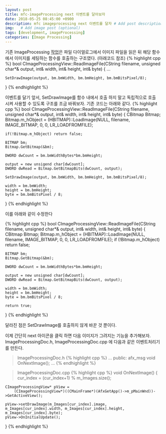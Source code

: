 ```yaml
---
layout: post
title: mfc-imageProcessing next 이벤트를 달아보자
date: 2018-05-25 08:45:00 +0900
description: mfc imageprocessing next 이벤트를 달자 # Add post description (optional)
img:   # Add image post (optional)
tags: [development, imageProcessing]
categories: [Image Processing]
---
```


기존 ImageProcessing [작업](../mfcImageProcessing)은 파일 다이얼로그에서 이미지 파일을 읽은 뒤 해당 함수에서 이미지를 세팅하는 함수를 호출하는 구조였다. (아래코드 참조)
{% highlight cpp %}
bool CImageProcessingView::ReadImageFile(CString filename,
	unsigned char*& output, int& width, int& height, int& byte)
{
    ...

    SetDrawImage(output, bm.bmWidth, bm.bmHeight, bm.bmBitsPixel/8);
}
{% endhighlight %}

이벤트를 달기 앞서, SetDrawImage를 함수 내에서 호출 하지 말고 독립적으로 호출 시켜 사용할 수 있도록 구조를 조금 바꿔보자.
기존 코드는 아래와 같다.
{% highlight cpp %}
bool CImageProcessingView::ReadImageFile(CString filename,
    unsigned char*& output, int& width, int& height, int& byte)
{
    CBitmap Bitmap;
    Bitmap.m_hObject = 
        (HBITMAP)::LoadImage(NULL, filename, IMAGE_BITMAP, 0, 0, LR_LOADFROMFILE);
    
    if(!Bitmap.m_hObject) return false;

    BITMAP bm;
    Bitmap.GetBitmap(&bm);

    DWORD dwCount = bm.bmWidthBytes*bm.bmHeight;

    output = new unsigend char[dwCount];
    DWORD dwRead = Bitmap.GetBitmapBits(dwCount, output);

    SetDrawImage(output, bm.bmWidth, bm.bmHeight, bm.bmBitsPixel/8);

    width = bm.bmWidth;
    height = bm.bmHeight;
    byte = bm.bmBitsPixel / 8;
}
{% endhighlight %}

이를 아래와 같이 수정한다

{% highlight cpp %}
bool CImageProcessingView::ReadImageFile(CString filename,
	unsigned char*& output, int& width, int& height, int& byte)
{
	CBitmap Bitmap;
	Bitmap.m_hObject = 
		(HBITMAP)::LoadImage(NULL, filename, IMAGE_BITMAP, 0, 0, LR_LOADFROMFILE);
	if (!Bitmap.m_hObject) return false;

	BITMAP bm;
	Bitmap.GetBitmap(&bm);

	DWORD dwCount = bm.bmWidthBytes*bm.bmHeight;

	output = new unsigned char[dwCount];
	DWORD dwRead = Bitmap.GetBitmapBits(dwCount, output);
	
	width = bm.bmWidth;
	height = bm.bmHeight;
	byte = bm.bmBitsPixel / 8;

	return true;
}
{% endhighlight %}

달라진 점은 SetDrawImage를 호출하지 않게 바꾼 것 뿐이다.

이제 간단히 next 아이콘을 클릭 하면 다음 이미지가 그려지는 기능을 추가해보자.
ImageProcessingDoc.h, ImageProcessingDoc.cpp 에 다음과 같은 이벤트처리기를 만든다.

> ImageProcessingDoc.h
{% highlight cpp %}
...
public:
    afx_msg void OnNextImage();
...
{% endhighlight %}

> ImageProcessingDoc.cpp
{% highlight cpp %}
void OnNextImage()
{
    cur_index = (cur_index+1) % m_Images.size();

    CImageProcessingView* pView =
		(CImageProcessingView*)((CMainFrame*)(AfxGetApp()->m_pMainWnd))->GetActiveView();
    
    pView->setDrawImage(m_Images[cur_index].image, m_Images[cur_index].width, m_Images[cur_index].height, m_Images[cur_index].byte);
    pView->OnInitialUpdate();
}
{% endhighlight %}